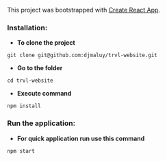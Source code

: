 This project was bootstrapped with [Create React App](https://github.com/facebook/create-react-app).


### Installation:

- **To clone the project**

```
git clone git@github.com:djmaluy/trvl-website.git
```

- **Go to the folder**

```
cd trvl-website
```

- **Execute command**

```
npm install
```

### Run the application:

- **For quick application run use this command**

```
npm start
```
